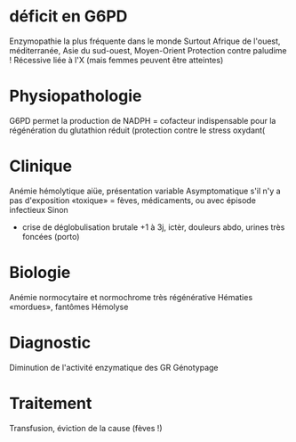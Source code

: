 # déficit en G6PD



Enzymopathie la plus fréquente dans le monde
Surtout Afrique de l'ouest, méditerranée, Asie du sud-ouest, Moyen-Orient
Protection contre paludime !
Récessive liée à l'X (mais femmes peuvent être atteintes)


# Physiopathologie

G6PD permet la production de NADPH = cofacteur indispensable pour la régénération du glutathion réduit (protection contre le stress oxydant(

# Clinique

Anémie hémolytique aiüe, présentation variable
Asymptomatique s'il n'y a pas d'exposition «toxique» = fèves, médicaments, ou avec épisode infectieux
Sinon 
- crise de déglobulisation brutale +1 à 3j, ictèr, douleurs abdo, urines très foncées (porto)

# Biologie

Anémie normocytaire et normochrome très régénérative
  Hématies «mordues», fantômes
  Hémolyse

# Diagnostic

Diminution de l'activité enzymatique des GR
  Génotypage

# Traitement

Transfusion, éviction de la cause (fèves !)
